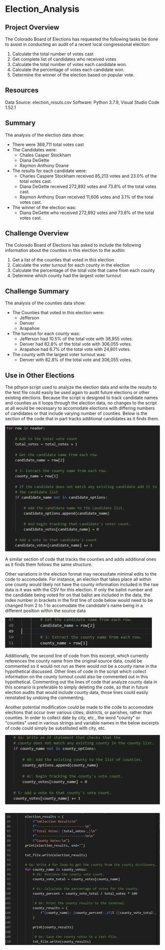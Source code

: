# Election_Analysis

## Project Overview
The Colorado Board of Elections has requested the following tasks be done to assist in conducting an audit of a recent local congressional election:

1. Calculate the total number of votes cast
2. Get complete list of candidates who received votes
3. Calculate the total number of votes each candidate won.
4. Calculate the percentage of votes each candidate won.
5. Determine the winner of the election based on popular vote.

## Resources
Data Source: election_resuts.csv
Software: Python 3.7.9, Visual Studio Code 1.52.1

## Summary
The analysis of the election data show:
- There were 369,711 total votes cast
- The Candidates were:
  - Chales Casper Stockham
  - Diana DeGette
  - Raymon Anthony Doane
- The results for each candidate were:
  - Charles Caspere Stockham received 85,213 votes and 23.0% of the total votes cast.
  - Diana DeGette received 272,892 votes and 73.8% of the total votes cast.
  - Raymon Anthony Doan received 11,606 votes and 3.1% of the total votes cast.
- The winner of the election was:
  - Diana DeGette who received 272,892 votes and 73.8% of the total votes cast.
  
## Challenge Overview
The Colorado Board of Elections has asked to include the following information about the counties in this election to the audtin:

1. Get a list of the counties that voted in this election
2. Calculate the voter turnout for each county in the election
3. Calculate the percentage of the total vote that came from each county
4. Determine which county had the largest voter turnout

## Challenge Summary
The analysis of the counties data show:
- The Counties that voted in this election were:
  - Jefferson
  - Denver
  - Arapahoe
- The turnout for each county was:
  - Jefferson had 10.5% of the total vote with 38,855 votes.
  - Denver had 82.8% of the total vote with 306,055 votes.
  - Arapahoe had 6.7% of the total vote with 24,801 votes.
- The county with the largest voter turnout was:
  - Denver with 82.8% of the total vote and 306,055 votes.
  
## Use in Other Elections
The pthyon script used to analyze the election data and write the results to the text file could easily be used again to audit future elections or other existing elections.  Because the script is designed to track candidate names and counties as it loops through the election data, no changes to the script at all would be necessary to accomodate elections with differing numbers of candidates or that include varying number of counties.  Below is the section of the code that in part tracks additional candidates as it finds them.

![Candidate Loop](Resources/candidate_count_loop.png)

A similar section of code that tracks the counties and adds additional ones as it finds them follows the same structure.  

Other variations in the election format may necessitate minimal edits to the code to accomodate.  For instance, an election that takes place all within one county would likely not have the county information included in the raw data is it was with the CSV for this election.  If only the ballot number and the candidate being voted for on that ballot are included in the data, the index number in brackets in the first line of code below would need to be changed from 2 to 1 to accomodate the candidate's name being in a different position within the source data

![candidate index](Resources/candidate_index.png)

Additionally, the second line of code from this excerpt, which currently references the county name from the original source data, could be commented so it would not run as there would not be a county name in the hypothetical discussed.  Other lines of code in the script which collect information on the county turnout could also be commented out in this hypothetical.  Commenting out the lines of code that analyze county data in this scenario is preferable to simply deleting the code, so that in future election audits that would include county data, those lines could easily reinstated by undoing the commenting.

Another potential modification could be made to the code to accomodate elections that occur over various cities, districts, or parishes, rather than counties.  In order to collect date by city, etc., the word "county" or "counties" used in various strings and variable names in the below excerpts of code could simply be substituted with city, etc.

![1st county code block](Resources/county_code_1.png)

![2nd county code block](Resources/county_code.png)



